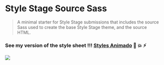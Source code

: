 # Style Stage Source Sass

> A minimal starter for Style Stage submissions that includes the source Sass used to create the base Style Stage theme, and the source HTML.

### See my version of the style sheet !!! [Styles Animado](https://stylestage.dev/styles/animado/) :pencil: :boom: :zap:
![](https://pbs.twimg.com/media/EkGXNBSXYAA_x4Q?format=jpg&name=4096x4096)

